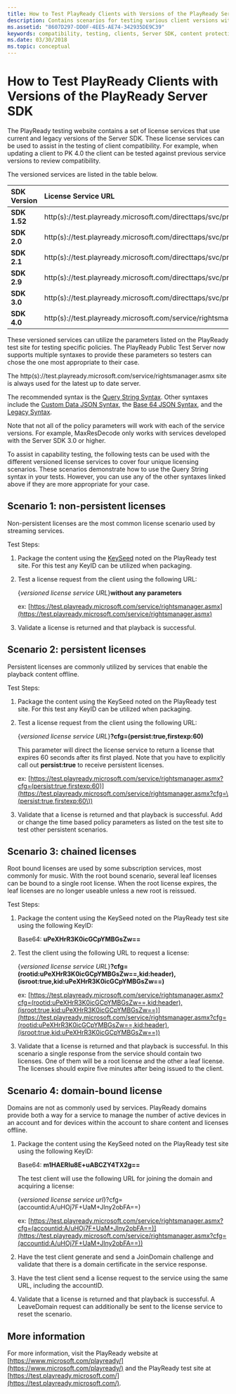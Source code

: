 ```yaml
---
title: How to Test PlayReady Clients with Versions of the PlayReady Server SDK
description: Contains scenarios for testing various client versions with various server versions.
ms.assetid: "8607D297-DD0F-4EE5-AE74-342935DE9C39"
keywords: compatibility, testing, clients, Server SDK, content protection
ms.date: 03/30/2018
ms.topic: conceptual
---
```



# How to Test PlayReady Clients with Versions of the PlayReady Server SDK

The PlayReady testing website contains a set of license services that use current and legacy versions of the Server SDK. These license services can be used to assist in the testing of client compatibility. For example, when updating a client to PK 4.0 the client can be tested against previous service versions to review compatibility.

The versioned services are listed in the table below.

| **SDK Version**  | **License Service URL**  |
|:--|:--|
| **SDK 1.52**  | http(s)://test.playready.microsoft.com/directtaps/svc/pr152/rightsmanager.asmx  |
| **SDK 2.0**  | http(s)://test.playready.microsoft.com/directtaps/svc/pr20/rightsmanager.asmx  |
| **SDK 2.1**  | http(s)://test.playready.microsoft.com/directtaps/svc/pr21/rightsmanager.asmx  |
| **SDK 2.9**  | http(s)://test.playready.microsoft.com/directtaps/svc/pr29/rightsmanager.asmx  |
| **SDK 3.0**  | http(s)://test.playready.microsoft.com/directtaps/svc/pr30/rightsmanager.asmx  |
| **SDK 4.0**  | http(s)://test.playready.microsoft.com/service/rightsmanager.asmx  |


These versioned services can utilize the parameters listed on the PlayReady test site for testing specific policies. The PlayReady Public Test Server now supports multiple syntaxes to provide these parameters so testers can chose the one most appropriate to their case.

The http(s)://test.playready.microsoft.com/service/rightsmanager.asmx site is always used for the latest up to date server.

The recommended syntax is the [Query String Syntax](https://test.playready.microsoft.com/Server/ServiceQueryStringSyntax). Other syntaxes include the [Custom Data JSON Syntax](https://test.playready.microsoft.com/Server/ServiceCustomDataJSONSyntax), the [Base 64 JSON Syntax](https://test.playready.microsoft.com/Server/ServiceBase64JSONSyntax), and the [Legacy Syntax](https://test.playready.microsoft.com/Server/ServiceLegacySyntax).

Note that not all of the policy parameters will work with each of the service versions. For example, MaxResDecode only works with services developed with the Server SDK 3.0 or higher.

To assist in capability testing, the following tests can be used with the different versioned license services to cover four unique licensing scenarios. These scenarios demonstrate how to use the Query String syntax in your tests. However, you can use any of the other syntaxes linked above if they are more appropriate for your case.


## Scenario 1: non-persistent licenses

Non-persistent licenses are the most common license scenario used by streaming services.

Test Steps:

1. Package the content using the [KeySeed](https://test.playready.microsoft.com/Server/Service) noted on the PlayReady test site. For this test any KeyID can be utilized when packaging.

1. Test a license request from the client using the following URL:

   {*versioned license service URL*}**without any parameters**

    ex: [https://test.playready.microsoft.com/service/rightsmanager.asmx](https://test.playready.microsoft.com/service/rightsmanager.asmx)

1. Validate a license is returned and that playback is successful.


## Scenario 2: persistent licenses

Persistent licenses are commonly utilized by services that enable the playback content offline.

Test Steps:

1. Package the content using the KeySeed noted on the PlayReady test site. For this test any KeyID can be utilized when packaging.

1. Test a license request from the client using the following URL:

   {*versioned license service URL*}**?cfg=(persist:true,firstexp:60)**

   This parameter will direct the license service to return a license that expires 60 seconds after its first played. Note that you have to explicitly call out **persist:true** to receive persistent licenses.

   ex: [https://test.playready.microsoft.com/service/rightsmanager.asmx?cfg=(persist:true,firstexp:60)](https://test.playready.microsoft.com/service/rightsmanager.asmx?cfg=\(persist:true,firstexp:60\))


1. Validate that a license is returned and that playback is successful. Add or change the time based policy parameters as listed on the test site to test other persistent scenarios.


## Scenario 3: chained licenses

Root bound licenses are used by some subscription services, most commonly for music. With the root bound scenario, several leaf licenses can be bound to a single root license. When the root license expires, the leaf licenses are no longer useable unless a new root is reissued.

Test Steps:

1. Package the content using the KeySeed noted on the PlayReady test site using the following KeyID:

   Base64: **uPeXHrR3K0icGCpYMBGsZw==**

1. Test the client using the following URL to request a license:

   {*versioned license service URL*}**?cfg=(rootid:uPeXHrR3K0icGCpYMBGsZw==,kid:header),(isroot:true,kid:uPeXHrR3K0icGCpYMBGsZw==)**

   ex: [https://test.playready.microsoft.com/service/rightsmanager.asmx?cfg=(rootid:uPeXHrR3K0icGCpYMBGsZw==,kid:header),(isroot:true,kid:uPeXHrR3K0icGCpYMBGsZw==)](https://test.playready.microsoft.com/service/rightsmanager.asmx?cfg=(rootid:uPeXHrR3K0icGCpYMBGsZw==,kid:header),(isroot:true,kid:uPeXHrR3K0icGCpYMBGsZw==))

1. Validate that a license is returned and that playback is successful. In this scenario a single response from the service should contain two licenses. One of them will be a root license and the other a leaf license. The licenses should expire five minutes after being issued to the client.


## Scenario 4: domain-bound license

Domains are not as commonly used by services. PlayReady domains provide both a way for a service to manage the number of active devices in an account and for devices within the account to share content and licenses offline.

1. Package the content using the KeySeed noted on the PlayReady test site using the following KeyID:

   Base64: **m1HAERIu8E+uABCZY4TX2g==**

   The test client will use the following URL for joining the domain and acquiring a license:

   {*versioned license service url*}?cfg=(accountid:A/uHOj7F+UaM+Jlny2obFA==)

   ex: [https://test.playready.microsoft.com/service/rightsmanager.asmx?cfg=(accountid:A/uHOj7F+UaM+Jlny2obFA==)](https://test.playready.microsoft.com/service/rightsmanager.asmx?cfg=(accountid:A/uHOj7F+UaM+Jlny2obFA==))

1. Have the test client generate and send a JoinDomain challenge and validate that there is a domain certificate in the service response.

1. Have the test client send a license request to the service using the same URL, including the accountID.

1. Validate that a license is returned and that playback is successful. A LeaveDomain request can additionally be sent to the license service to reset the scenario.


## More information

For more information, visit the PlayReady website at [https://www.microsoft.com/playready/](https://www.microsoft.com/playready/) and  the PlayReady test site at [https://test.playready.microsoft.com/](https://test.playready.microsoft.com/).

